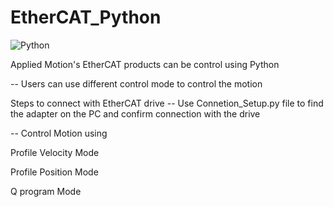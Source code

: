 # EtherCAT_Python
![Python](https://upload.wikimedia.org/wikipedia/commons/c/c3/Python-logo-notext.svg)

Applied Motion's EtherCAT products can be control using Python

-- Users can use different control mode to control the motion

Steps to connect with EtherCAT drive
-- Use Connetion_Setup.py file to find the adapter on the PC and confirm connection with the drive


-- Control Motion using

Profile Velocity Mode

Profile Position Mode

Q program Mode

